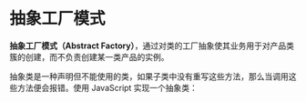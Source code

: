 # 抽象工厂模式

**抽象工厂模式（Abstract Factory）**，通过对类的工厂抽象使其业务用于对产品类簇的创建，而不负责创建某一类产品的实例。

抽象类是一种声明但不能使用的类，如果子类中没有重写这些方法，那么当调用这些方法便会报错。使用 JavaScript 实现一个抽象类：

